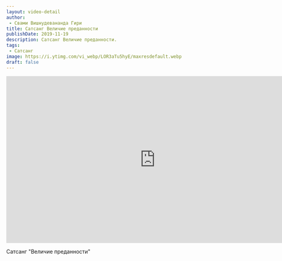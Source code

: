 ```yaml
---
layout: video-detail
author:
 - Свами Вишнудевананда Гири
title: Сатсанг Величие преданности
publishDate: 2019-11-19
description: Сатсанг Величие преданности. 
tags: 
 - Сатсанг
image: https://i.ytimg.com/vi_webp/LOR3aTu5hyE/maxresdefault.webp
draft: false
---
```


<iframe width="790" height="444" src="https://www.youtube.com/embed/LOR3aTu5hyE" frameborder="0" allowfullscreen=""></iframe> 

  Сатсанг "Величие преданности"

  

 